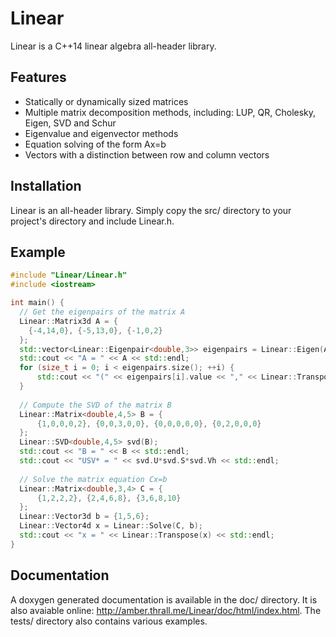 # Linear
Linear is a C++14 linear algebra all-header library.

## Features
- Statically or dynamically sized matrices
- Multiple matrix decomposition methods, including: LUP, QR, Cholesky, Eigen, SVD and Schur
- Eigenvalue and eigenvector methods
- Equation solving of the form Ax=b
- Vectors with a distinction between row and column vectors

## Installation
Linear is an all-header library. Simply copy the src/ directory to your project's directory and include Linear.h.

## Example

```cpp
#include "Linear/Linear.h"
#include <iostream>

int main() {  
  // Get the eigenpairs of the matrix A
  Linear::Matrix3d A = { 
    {-4,14,0}, {-5,13,0}, {-1,0,2} 
  };
  std::vector<Linear::Eigenpair<double,3>> eigenpairs = Linear::Eigen(A);
  std::cout << "A = " << A << std::endl;
  for (size_t i = 0; i < eigenpairs.size(); ++i) {
      std::cout << "(" << eigenpairs[i].value << "," << Linear::Transpose(eigenpairs[i].vector) << ")" << std::endl;
  }
  
  // Compute the SVD of the matrix B
  Linear::Matrix<double,4,5> B = {
      {1,0,0,0,2}, {0,0,3,0,0}, {0,0,0,0,0}, {0,2,0,0,0}
  };
  Linear::SVD<double,4,5> svd(B);
  std::cout << "B = " << B << std::endl;
  std::cout << "USV* = " << svd.U*svd.S*svd.Vh << std::endl;
  
  // Solve the matrix equation Cx=b
  Linear::Matrix<double,3,4> C = {
      {1,2,2,2}, {2,4,6,8}, {3,6,8,10}
  };
  Linear::Vector3d b = {1,5,6};
  Linear::Vector4d x = Linear::Solve(C, b);
  std::cout << "x = " << Linear::Transpose(x) << std::endl;
}
```

## Documentation
A doxygen generated documentation is available in the doc/ directory. It is also avaiable online: http://amber.thrall.me/Linear/doc/html/index.html. The tests/ directory also contains various examples.
